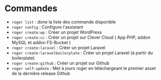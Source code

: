 # Commandes

- `roger list` : done la liste des commande disponible
- `roger config` : Configure l'assistant
- `roger create:wp` : Créer un projet WordPress
- `roger create:cc` : Créer un projet sur Clever Cloud ( App PHP, addon MySQL et addon FS-Bucket )
- `roger create:laravel` : Créer un projet Laravel
- `roger create:laravelboilerplate` : Créer un projet Laravel (à partir du boilerplate)
- `roger create:github` : Créer un projet sur Github
- `roger self:update` : Met à jours roger en téléchargeant le premier asset de la dernière release Github
